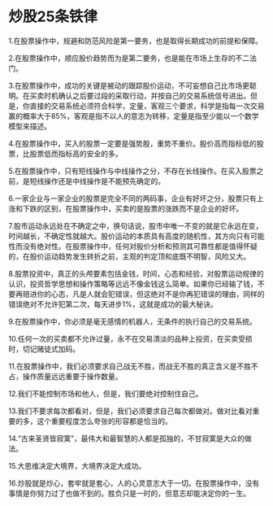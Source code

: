 # 炒股25条铁律

1.在股票操作中，规避和防范风险是第一要务，也是取得长期成功的前提和保障。

2.在股票操作中，顺应股价趋势而为是第二要务，也是能在市场上生存的不二法门。

3.在股票操作中，成功的关键是被动的跟踪股价运动，不可妄想自己比市场更聪明。在买卖时机确认之后要过段的采取行动，并按自己的交易系统信号进出。但是，你直接的交易系统必须符合科学，定量，客观三个要求，科学是指每一次交易赢的概率大于85%，客观是指不以人的意志为转移，定量是指至少能以一个数学模型来描述。

4.在股票操作中，买入的股票一定要是强势股，重势不重价。股价高而指标低的股票，比股票低而指标高的安全的多。

5.在股票操作中，只有短线操作与中线操作之分，不存在长线操作。在买入股票之前，是短线操作还是中线操作是不能预先确定的。

6.一家企业与一家企业的股票是完全不同的两码事，企业有好坏之分，股票只有上涨和下跌的区别，在股票操作中，买卖的是股票的涨跌而不是企业的好坏。

7.股市运动永远处在不确定之中，换句话说，股市中唯一不变的就是它永远在变，时间越长，不确定性就越大。股价运动的本质具有高度的随机性，其方向只有可能性而没有绝对性。在股票操作中，任何对股价分析和预测其可靠性都是值得怀疑的，在股价运动趋势发生转折之前，主观的判定顶和底既不明智，风险又大。

8.股票投资中，真正的头颅要素包括金钱，时间，心态和经验，对股票运动规律的认识，投资哲学思想和操作策略等远远不像金钱这么简单。如果你已经输了钱，不要再赔进你的心态，凡是人就会犯错误，但这绝对不是你再犯错误的理由，同样的错误绝对不允许犯第二次，每天进步1%，这就是成功的最大秘诀。

9.在股票操作中，你必须是毫无感情的机器人，无条件的执行自己的交易系统。

10.任何一次的买卖都不允许过量，永不在交易清淡的品种上投资，在买卖受损时，切记赌徒式加码。

11.在股票操作中，我们必须要求自己战无不胜，而战无不胜的真正含义是不胜不占，操作质量远远重要于操作数量。

12.我们不能控制市场和他人，但是，我们要绝对控制住自己。

13.我们不要求每次都看对，但是，我们必须要求自己每次都做对。做对比看对重要的多，这个重要程度怎么夸张的形容都是恰当的。

14.“古来圣贤皆寂寞”，最伟大和最智慧的人都是孤独的，不甘寂寞是大众的做法。

15.大思维决定大境界，大境界决定大成功。

16.炒股就是炒心，套牢就是套心，人的心灵意志大于一切。在股票操作中，没有事情是你努力过了也做不到的。胜负只是一时的，但意志却能决定你的一生。